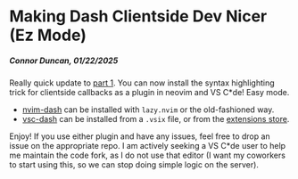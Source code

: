 # Making Dash Clientside Dev Nicer (Ez Mode)
##### Connor Duncan, 01/22/2025

Really quick update to [part 1](./dash-clientside-treesitter.html). You can now 
install the syntax highlighting trick for clientside callbacks as a plugin in neovim
and VS C*de! Easy mode.

- [nvim-dash](https://github.com/ctdunc/nvim-dash) can be installed with `lazy.nvim` or the old-fashioned way.
- [vsc-dash](https://github.com/ctdunc/vsc-dash) can be installed from a `.vsix` file, or from the [extensions store](https://marketplace.visualstudio.com/items?itemName=ctdunc.vsc-dash).

Enjoy! If you use either plugin and have any issues, feel free to drop an issue on the appropriate repo.
I am actively seeking a VS C*de user to help me maintain the code fork, as I do not use that editor (I want
my coworkers to start using this, so we can stop doing simple logic on the server).

